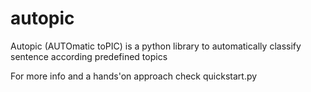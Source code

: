 # autopic
Autopic (AUTOmatic toPIC) is a python library to automatically classify sentence according predefined topics

For more info and a hands'on approach check quickstart.py
